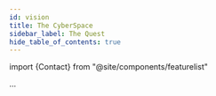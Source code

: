```yaml
---
id: vision
title: The CyberSpace
sidebar_label: The Quest
hide_table_of_contents: true
---
```

import {Contact} from "@site/components/featurelist"

...
